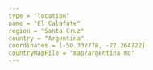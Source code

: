```yaml
---
type = "location"
name = "El Calafate"
region = "Santa Cruz"
country = "Argentina"
coordinates = [-50.337778, -72.264722]
countryMapFile = "map/argentina.md"
---
```

